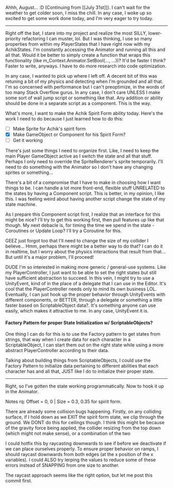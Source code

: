 Ahhh, August... :D (Continuing from [[July 31st]]). I can't wait for the weather to get colder soon, I miss the chill.
In any case, I woke up so excited to get some work done today, and I'm very eager to try today.

---

Right off the bat, I stare into my project and realize the most SILLY, lower-priority refactoring I can muster, lol. But I was thinking, I use so many properties from within my PlayerStates that I have right now with my AchikStates. I'm constantly accessing the Animator and running all this and all that. Would it be better to simply create a function that wraps this functionality (like m_Context.Animator.SetBool(..., ...))? It'd be faster I think? Faster to write, anyways. I have to do more research into code optimization.

In any case, I wanted to pick up where I left off. A decent bit of this was retuning a bit of my physics and detecting when I'm grounded and all that. I'm so concerned with performance but I can't preoptimize, in the words of too many Stack Overflow gurus. In any case, I don't care UNLESS I make some sort of wall jump script or something like that. Any addition or ability should be done in a separate script as a component. This is the way.

What's more, I want to make the Achik Spirit Form ability today. Here's the work I need to do because I just learned how to do this:
- [ ] Make Sprite for Achik's spirit form
- [x] Make GameObject or Component for his Spirit Form?
- [ ] Get it working

There's just some things I need to organize first. Like, I need to keep the main Player GameObject active as I switch the state and all that stuff. Perhaps I only need to override the SpriteRenderer's sprite temporarily. I'll need to do something with the Animator so I don't have any changing sprites or something...

There's a bit of a compromise that I have to make in choosing how I want things to be. I can handle a lot more front-end, flexible stuff UNRELATED to the states by having a Component script. This is better, in my opinion, I like this. I was feeling weird about having another script change the state of my state machine.

As I prepare this Component script first, I realize that an interface for this might be nice? I'll try to get this working first, then pull features up like that though.
My next debacle is, for timing the time we spend in the state - Coroutines or Update Loop? I'll try a Coroutine for this.

GEEZ just forgot too that I'll need to change the size of my collider I believe... Hmm, perhaps there might be a better way to do that? I can do it in realtime, but I worry about the physics interactions that result from that... But until it's a major problem, I'll proceed!

DUDE I'm so interested in making more generic / general-use systems. Like my PlayerController, I just want to be able to set the right states but still have sufficient abstraction to succeed. In this vein, I might try to use a UnityEvent, kind of in the place of a delegate that I can use in the Editor. It's cool that the PlayerController needs only to mind its own business LOL. Eventually, I can just hook up the proper behavior through UnityEvents with different components, or BETTER, through a delegate or something a little faster based on ScriptableObject data?. It's something anyone can use easily, which makes it attractive to me. In any case,  UnityEvent it is.

#### Factory Pattern for proper State Initialization w/ ScriptableObjects?
One thing I can do for this is to use the Factory pattern to get states from strings, that way when I create data for each character in a ScriptableObject, I can start them out on the right state while using a more abstract PlayerController according to their data.

Talking about building things from ScriptableObjects, I could use the Factory Pattern to initialize data pertaining to different abilities that each character has and all that, JUST like I do to initialize their proper state.

---

Right, so I've gotten the state working programmatically. Now to hook it up in the Animator.

Notes rq: Offset = 0, 0 |  Size =  0.3, 0.35 for spirit form.

There are already some collision bugs happening. Firstly, on any colliding surface, if I hold down as we EXIT the spirit form state, we clip through the ground. We DONT do this for ceilings though. I think this might be because of the gravity force being applied, the collider resizing from the top down (which might not make sense), or a combination of the two

I could hotfix this by raycasting downwards to see if before we deactivate if we can place ourselves properly. To ensure proper behavior on ramps, I should raycast downwards from both edges (at the x position of the x variables).
I could ALSO try lerping the values to reduce some of these errors instead of SNAPPING from one size to another.

The raycast approach seems like the right option, but let me post this commit first.